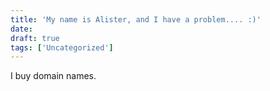 ```yaml
---
title: 'My name is Alister, and I have a problem.... :)'
date: 
draft: true
tags: ['Uncategorized']
---
```


I buy domain names.
